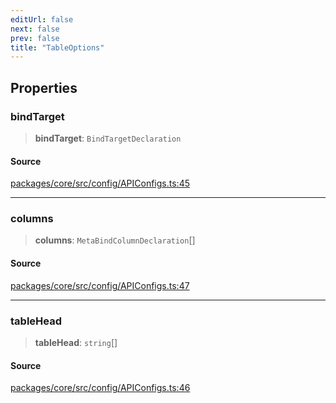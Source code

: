 ```yaml
---
editUrl: false
next: false
prev: false
title: "TableOptions"
---
```


## Properties

### bindTarget

> **bindTarget**: `BindTargetDeclaration`

#### Source

[packages/core/src/config/APIConfigs.ts:45](https://github.com/mProjectsCode/obsidian-meta-bind-plugin/blob/045545feac3698bacd2c17d33d02a947eafdab85/packages/core/src/config/APIConfigs.ts#L45)

***

### columns

> **columns**: `MetaBindColumnDeclaration`[]

#### Source

[packages/core/src/config/APIConfigs.ts:47](https://github.com/mProjectsCode/obsidian-meta-bind-plugin/blob/045545feac3698bacd2c17d33d02a947eafdab85/packages/core/src/config/APIConfigs.ts#L47)

***

### tableHead

> **tableHead**: `string`[]

#### Source

[packages/core/src/config/APIConfigs.ts:46](https://github.com/mProjectsCode/obsidian-meta-bind-plugin/blob/045545feac3698bacd2c17d33d02a947eafdab85/packages/core/src/config/APIConfigs.ts#L46)
